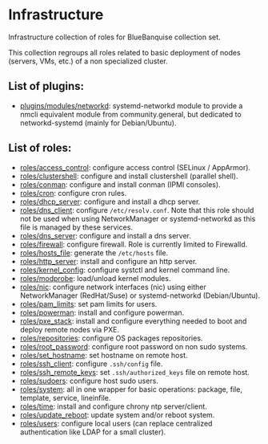 # Infrastructure

Infrastructure collection of roles for BlueBanquise collection set.

This collection regroups all roles related to basic deployment of nodes (servers, VMs, etc.) of a non specialized cluster.

## List of plugins:

* [plugins/modules/networkd](plugins/modules/networkd): systemd-networkd module to provide a nmcli equivalent module from community.general, but dedicated to networkd-systemd (mainly for Debian/Ubuntu).

## List of roles:

* [roles/access_control](roles/access_control): configure access control (SELinux / AppArmor).
* [roles/clustershell](roles/clustershell): configure and install clustershell (parallel shell).
* [roles/conman](roles/conman): configure and install conman (IPMI consoles).
* [roles/cron](roles/cron): configure cron rules.
* [roles/dhcp_server](roles/dhcp_server): configure and install a dhcp server.
* [roles/dns_client](roles/dns_client): configure `/etc/resolv.conf`. Note that this role should not be used when using NetworkManager or systemd-networkd as this file is managed by these services.
* [roles/dns_server](roles/dns_server): configure and install a dns server.
* [roles/firewall](roles/firewall): configure firewall. Role is currently limited to Firewalld.
* [roles/hosts_file](roles/hosts_file): generate the `/etc/hosts` file.
* [roles/http_server](roles/http_server): install and configure an http server.
* [roles/kernel_config](roles/kernel_config): configure systctl and kernel command line.
* [roles/modprobe](roles/modprobe): load/unload kernel modules.
* [roles/nic](roles/nic): configure network interfaces (nic) using either NetworkManager (RedHat/Suse) or systemd-networkd (Debian/Ubuntu).
* [roles/pam_limits](roles/pam_limits): set pam limits for users.
* [roles/powerman](roles/powerman): install and configure powerman.
* [roles/pxe_stack](roles/pxe_stack): install and configure everything needed to boot and deploy remote nodes via PXE.
* [roles/repositories](roles/repositories): configure OS packages repositories.
* [roles/root_password](roles/root_password): configure root password on non sudo systems.
* [roles/set_hostname](roles/set_hostname): set hostname on remote host.
* [roles/ssh_client](roles/ssh_client): configure `.ssh/config` file.
* [roles/ssh_remote_keys](roles/ssh_remote_keys): set `.ssh/authorized_keys` file on remote host.
* [roles/sudoers](roles/sudoers): configure host sudo users.
* [roles/system](roles/system): all in one wrapper for basic operations: package, file, template, service, lineinfile.
* [roles/time](roles/time): install and configure chrony ntp server/client.
* [roles/update_reboot](roles/update_reboot): update system and/or reboot system.
* [roles/users](roles/users): configure local users (can replace centralized authentication like LDAP for a small cluster).
